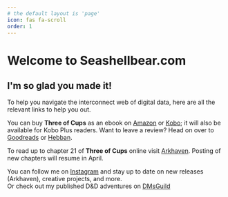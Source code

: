 ```yaml
---
# the default layout is 'page'
icon: fas fa-scroll
order: 1
---
```


# Welcome to Seashellbear.com 
## I'm so glad you made it!  

To help you navigate the interconnect web of digital data, here are all the relevant links to help you out. 
    
You can buy **Three of Cups** as an ebook on [Amazon](https://www.amazon.com/dp/B0DR29YZN1) or [Kobo](https://www.kobo.com/us/en/ebook/three-of-cups); it will also be available for Kobo Plus readers. 
Want to leave a review? Head on over to [Goodreads](https://www.goodreads.com/book/show/222813642-three-of-cups) or [Hebban](https://www.hebban.nl/boek/three-of-cups-zanna-bear).  
  
To read up to chapter 21 of **Three of Cups** online visit [Arkhaven](https://www.Arkhaven.com/comics/fantasy/three-of-cups/). Posting of new chapters will resume in April.
  
You can follow me on [Instagram](https://www.instagram.com/seashell.bear.creative/) and stay up to date on new releases (Arkhaven), creative projects, and more.  
Or check out my published D&D adventures on [DMsGuild](https://www.dmsguild.com/browse.php?author=Suus)
